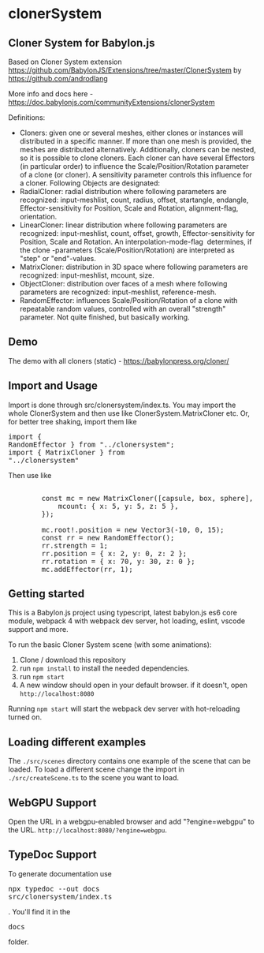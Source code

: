 # clonerSystem

## Cloner System for Babylon.js

Based on Cloner System extension https://github.com/BabylonJS/Extensions/tree/master/ClonerSystem by https://github.com/androdlang

More info and docs here - https://doc.babylonjs.com/communityExtensions/clonerSystem

Definitions:

<ul><li>
		Cloners: given one or several meshes, either clones or instances will distributed in a specific manner. If more than one mesh is provided, the meshes are distributed alternatively. Additionally, cloners can be nested, so it is possible to clone cloners. Each cloner can have several Effectors (in particular order) to influence the Scale/Position/Rotation parameter of a clone (or cloner). A sensitivity parameter controls this influence for a cloner. Following Objects are designated:
	</li>
	<li>
		RadialCloner: radial distribution where following parameters are recognized: input-meshlist, count, radius, offset, startangle, endangle, Effector-sensitivity for Position, Scale and Rotation, alignment-flag, orientation.
	</li>
	<li>
		LinearCloner: linear distribution where following parameters are recognized: input-meshlist, count, offset, growth, Effector-sensitivity for Position, Scale and Rotation. An interpolation-mode-flag&nbsp; determines, if the clone -parameters (Scale/Position/Rotation) are interpreted as "step" or "end"-values.
	</li>
	<li>
		MatrixCloner: distribution in 3D space where following parameters are recognized: input-meshlist, mcount, size.
	</li>
	<li>
		ObjectCloner: distribution over faces of a mesh where following parameters are recognized: input-meshlist, reference-mesh.
	</li>
	<li>
		RandomEffector: influences Scale/Position/Rotation of a clone with repeatable random values, controlled with an overall "strength" parameter. Not quite finished, but basically working.
	</li>
</ul>

## Demo

The demo with all cloners (static) - https://babylonpress.org/cloner/

## Import and Usage

Import is done through src/clonersystem/index.ts.
You may import the whole ClonerSystem and then use like ClonerSystem.MatrixCloner etc.
Or, for better tree shaking, import them like <br><pre>import { RandomEffector } from "../clonersystem";<br>import { MatrixCloner } from "../clonersystem"</pre>

Then use like

<pre>

        const mc = new MatrixCloner([capsule, box, sphere], scene, {
            mcount: { x: 5, y: 5, z: 5 },
        });

        mc.root!.position = new Vector3(-10, 0, 15);
		const rr = new RandomEffector();
        rr.strength = 1;
        rr.position = { x: 2, y: 0, z: 2 };
        rr.rotation = { x: 70, y: 30, z: 0 };
        mc.addEffector(rr, 1);</pre>

## Getting started

This is a Babylon.js project using typescript, latest babylon.js es6 core module, webpack 4 with webpack dev server, hot loading, eslint, vscode support and more.

To run the basic Cloner System scene (with some animations):

1. Clone / download this repository
2. run `npm install` to install the needed dependencies.
3. run `npm start`
4. A new window should open in your default browser. if it doesn't, open `http://localhost:8080`

Running `npm start` will start the webpack dev server with hot-reloading turned on.

## Loading different examples

The `./src/scenes` directory contains one example of the scene that can be loaded. To load a different scene change the import in `./src/createScene.ts` to the scene you want to load.

## WebGPU Support

Open the URL in a webgpu-enabled browser and add "?engine=webgpu" to the URL. `http://localhost:8080/?engine=webgpu`.

## TypeDoc Support

To generate documentation use <pre>npx typedoc --out docs src/clonersystem/index.ts</pre>.
You'll find it in the <pre>docs</pre> folder.
